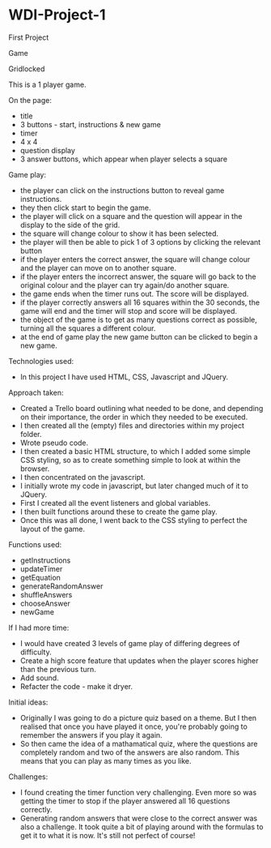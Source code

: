 # WDI-Project-1

First Project

Game

Gridlocked

This is a 1 player game.

On the page:

- title
- 3 buttons - start, instructions & new game
- timer
- 4 x 4
- question display
- 3 answer buttons, which appear when player selects a square

Game play:

- the player can click on the instructions button to reveal game instructions.
- they then click start to begin the game.
- the player will click on a square and the question will appear in the display to the side of the grid.
- the square will change colour to show it has been selected.
- the player will then be able to pick 1 of 3 options by clicking the relevant button
- if the player enters the correct answer, the square will change colour and the player can move on to another square.
- if the player enters the incorrect answer, the square will go back to the original colour and the player can try again/do another square.
- the game ends when the timer runs out. The score will be displayed.
- if the player correctly answers all 16 squares within the 30 seconds, the game will end and the timer will stop and score will be displayed.
- the object of the game is to get as many questions correct as possible, turning all the squares a different colour.
- at the end of game play the new game button can be clicked to begin a new game.

Technologies used:

- In this project I have used HTML, CSS, Javascript and JQuery.

Approach taken:

- Created a Trello board outlining what needed to be done, and depending on their importance, the order in which they needed to be executed.
- I then created all the (empty) files and directories within my project folder.
- Wrote pseudo code.
- I then created a basic HTML structure, to which I added some simple CSS styling, so as to create something simple to look at within the browser.
- I then concentrated on the javascript.
- I initially wrote my code in javascript, but later changed much of it to JQuery.
- First I created all the event listeners and global variables.
- I then built functions around these to create the game play.
- Once this was all done, I went back to the CSS styling to perfect the layout of the game.

Functions used:

- getInstructions
- updateTimer
- getEquation
- generateRandomAnswer
- shuffleAnswers
- chooseAnswer
- newGame

If I had more time:

- I would have created 3 levels of game play of differing degrees of difficulty.
- Create a high score feature that updates when the player scores higher than the previous turn.
- Add sound.
- Refacter the code - make it dryer.

Initial ideas:

- Originally I was going to do a picture quiz based on a theme. But I then realised that once you have played it once, you're probably going to remember the answers if you play it again. 
- So then came the idea of a mathamatical quiz, where the questions are completely random and two of the answers are also random. This means that you can play as many times as you like.

Challenges:

- I found creating the timer function very challenging. Even more so was getting the timer to stop if the player answered all 16 questions correctly.
- Generating random answers that were close to the correct answer was also a challenge. It took quite a bit of playing around with the formulas to get it to what it is now. It's still not perfect of course!